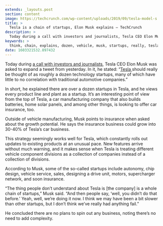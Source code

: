 ```yaml
--- 
extends: _layouts.post 
section: content 
image: https://techcrunch.com/wp-content/uploads/2019/09/tesla-model-s.png?w=764 
title: > 
  Tesla is a chain of startups, Elon Musk explains – TechCrunch 
description: > 
  Today during a call with investors and journalists, Tesla CEO Elon Musk was asked to expand a tweet from yesterday.It’s an interesting point of view from the top of Tesla, a car manufacturing company that also builds batteries, home solar panels, and among other things, is looking to offer car insurance, too.Outside of vehicle manufacturing, Musk points to insurance when asked about the growth potential.According to Musk, some of the so-called startups include autonomy, chip design, vehicle service, sales, designing a drive unit, motors, supercharger network, and soon insurance.“The thing people don’t understand about Tesla is [the company] is a whole chain of startups,” Musk said. 
keywords: > 
  think, chain, explains, dozen, vehicle, musk, startups, really, tesla, techcrunch, insurance, car, manufacturing, elon 
date: 1603321532.897432 
--- 
```

<div><p id="speakable-summary">Today during <a href="https://techcrunch.com/2020/10/21/tesla-wows-on-latest-numbers/">a call with investors and journalists</a>, Tesla CEO Elon Musk was asked to expand a tweet from yesterday. In it, he stated: &#8220;<a class="crunchbase-link" href="https://crunchbase.com/organization/tesla-motors" target="_blank">Tesla </a> should really be thought of as roughly a dozen technology startups, many of which have little to no correlation with traditional automotive companies.&#8221;</p>
<p>In short, he explained there are over a dozen startups in Tesla, and he views every product line and plant as a startup. It&#8217;s an interesting point of view from the top of Tesla, a car manufacturing company that also builds batteries, home solar panels, and among other things, is looking to offer car insurance, too.</p><p class="piano-inline-promo"></p>
<p>Outside of vehicle manufacturing, Musk points to insurance when asked about the growth potential. He says the insurance business could grow into 30-40% of Tesla&#8217;s car business.</p>
<p>This strategy seemingly works well for Tesla, which constantly rolls out updates to existing products at an unusual pace. New features arrive without much warning, and it makes sense when Tesla is treating different vehicle component divisions as a collection of companies instead of a collection of divisions.</p>
<p>According to Musk, some of the so-called startups include autonomy, chip design, vehicle service, sales, designing a drive unit, motors, supercharger network, and soon insurance.</p>
<p>&#8220;The thing people don&#8217;t understand about Tesla is [the company] is a whole chain of startups,&#8221; Musk said. &#8220;And then people say, &#8216;well, you didn&#8217;t do that before.&#8217; Yeah, well, we&#8217;re doing it now. I think we may have been a bit slower than other startups, but I don&#8217;t think we&#8217;ve really had anything fail.&#8221;</p>
<p>He concluded there are no plans to spin out any business, noting there&#8217;s no need to add complexity.</p>
</div>